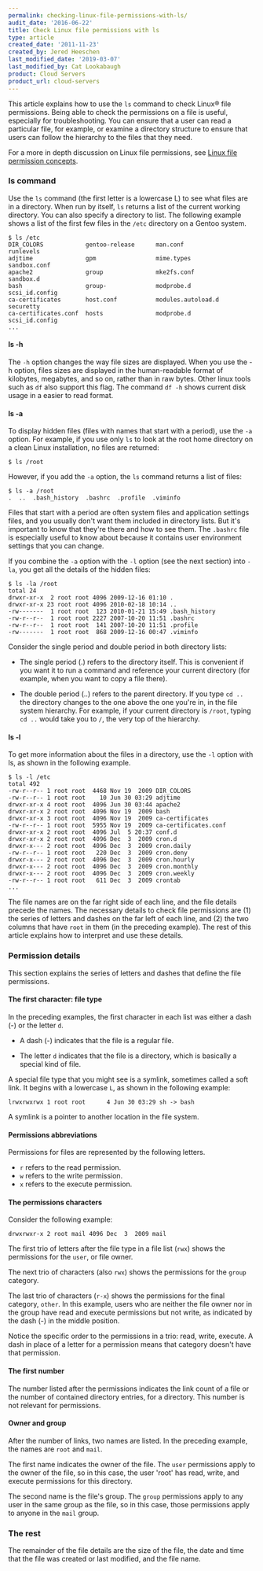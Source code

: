 ```yaml
---
permalink: checking-linux-file-permissions-with-ls/
audit_date: '2016-06-22'
title: Check Linux file permissions with ls
type: article
created_date: '2011-11-23'
created_by: Jered Heeschen
last_modified_date: '2019-03-07'
last_modified_by: Cat Lookabaugh
product: Cloud Servers
product_url: cloud-servers
---
```


This article explains how to use the `ls` command to check Linux&reg; file permissions.
Being able to check the permissions on a file is useful, especially for
troubleshooting. You can ensure that a user can read a particular file, for example,
or examine a directory structure to ensure that users can follow the hierarchy to
the files that they need.

For a more in depth discussion on Linux file permissions, see
[Linux file permission concepts](/how-to/linux-file-permission-concepts/).

### ls command

Use the `ls` command (the first letter is a lowercase L) to see what files are in
a directory. When run by itself, `ls` returns a list of the current working directory.
You can also specify a directory to list. The following example shows a list of the
first few files in the `/etc` directory on a Gentoo system.

    $ ls /etc
    DIR_COLORS            gentoo-release      man.conf            runlevels
    adjtime               gpm                 mime.types          sandbox.conf
    apache2               group               mke2fs.conf         sandbox.d
    bash                  group-              modprobe.d          scsi_id.config
    ca-certificates       host.conf           modules.autoload.d  securetty
    ca-certificates.conf  hosts               modprobe.d          scsi_id.config
    ...

#### ls -h

The `-h` option changes the way file sizes are displayed. When you use the -h option,
files sizes are displayed in the human-readable format of kilobytes, megabytes,
and so on, rather than in raw bytes. Other linux tools such as `df` also support
this flag. The command `df -h` shows current disk usage in a easier to read format.

#### ls -a

To display hidden files (files with names that start with a period), use the `-a`
option. For example, if you use only `ls` to look at the root home directory on a
clean Linux installation, no files are returned:

    $ ls /root

However, if you add the `-a` option, the `ls` command returns a list of
files:

    $ ls -a /root
    .  ..  .bash_history  .bashrc  .profile  .viminfo

Files that start with a period are often system files and application
settings files, and you usually don't want them included in directory
lists. But it's important to know that they're there and how to see
them. The `.bashrc` file is especially useful to know about because it
contains user environment settings that you can change.

If you combine the `-a` option with the `-l` option (see the next section) into
`-la`, you get all the details of the hidden files:

    $ ls -la /root
    total 24
    drwxr-xr-x  2 root root 4096 2009-12-16 01:10 .
    drwxr-xr-x 23 root root 4096 2010-02-18 10:14 ..
    -rw-------  1 root root  123 2010-01-21 15:49 .bash_history
    -rw-r--r--  1 root root 2227 2007-10-20 11:51 .bashrc
    -rw-r--r--  1 root root  141 2007-10-20 11:51 .profile
    -rw-------  1 root root  868 2009-12-16 00:47 .viminfo

Consider the single period and double period in both directory lists:

-   The single period (.) refers to the directory itself. This is convenient if
    you want it to run a command and reference your current directory
    (for example, when you want to copy a file there).

-   The double period (..) refers to the parent directory. If you type
    `cd ..` the directory changes to the one above the one you're in, in
    the file system hierarchy. For example, if your current directory is `/root`,
    typing `cd ..` would take you to `/`, the very top of the hierarchy.

#### ls -l

To get more information about the files in a directory, use the `-l`
option with ls, as shown in the following example.

    $ ls -l /etc
    total 492
    -rw-r--r-- 1 root root  4468 Nov 19  2009 DIR_COLORS
    -rw-r--r-- 1 root root    10 Jun 30 03:29 adjtime
    drwxr-xr-x 4 root root  4096 Jun 30 03:44 apache2
    drwxr-xr-x 2 root root  4096 Nov 19  2009 bash
    drwxr-xr-x 3 root root  4096 Nov 19  2009 ca-certificates
    -rw-r--r-- 1 root root  5955 Nov 19  2009 ca-certificates.conf
    drwxr-xr-x 2 root root  4096 Jul  5 20:37 conf.d
    drwxr-xr-x 2 root root  4096 Dec  3  2009 cron.d
    drwxr-x--- 2 root root  4096 Dec  3  2009 cron.daily
    -rw-r--r-- 1 root root   220 Dec  3  2009 cron.deny
    drwxr-x--- 2 root root  4096 Dec  3  2009 cron.hourly
    drwxr-x--- 2 root root  4096 Dec  3  2009 cron.monthly
    drwxr-x--- 2 root root  4096 Dec  3  2009 cron.weekly
    -rw-r--r-- 1 root root   611 Dec  3  2009 crontab
    ...

The file names are on the far right side of each line, and the file
details precede the names. The necessary details to check file permissions
are (1) the series of letters and dashes on the far left of each line, and
(2) the two columns that have `root` in them (in the preceding example). The
rest of this article explains how to interpret and use these details.

### Permission details

This section explains the series of letters and dashes that define the
file permissions.

#### The first character: file type

In the preceding examples, the first character in each list was either a
dash (-) or the letter `d`.

-   A dash (-) indicates that the file is a regular file.

-   The letter `d` indicates that the file is a directory, which is
    basically a special kind of file.

A special file type that you might see is a symlink, sometimes
called a soft link. It begins with a lowercase `L`, as shown in the
following example:

    lrwxrwxrwx 1 root root      4 Jun 30 03:29 sh -> bash

A symlink is a pointer to another location in the file system.

#### Permissions abbreviations

Permissions for files are represented by the following letters.

-   `r` refers to the read permission.
-   `w` refers to the write permission.
-   `x` refers to the execute permission.

#### The permissions characters

Consider the following example:

    drwxrwxr-x 2 root mail 4096 Dec  3  2009 mail

The first trio of letters after the file type in a file list (`rwx`)
shows the permissions for the `user`, or file owner.

The next trio of characters (also `rwx`) shows the permissions for the
`group` category.

The last trio of characters (`r-x`) shows the permissions for the final
category, `other`. In this example, users who are neither the file owner nor
in the group have read and execute permissions but not write, as
indicated by the dash (-) in the middle position.

Notice the specific order to the permissions in a trio: read, write,
execute. A dash in place of a letter for a permission means that
category doesn't have that permission.

#### The first number

The number listed after the permissions indicates the link count of a file or the
number of contained directory entries, for a directory. This number is not relevant
for permissions.

#### Owner and group

After the number of links, two names are listed. In the preceding example, the
names are `root` and `mail`.

The first name indicates the owner of the file. The `user` permissions apply to
the owner of the file, so in this case, the user 'root' has read,
write, and execute permissions for this directory.

The second name is the file's group. The `group` permissions apply to
any user in the same group as the file, so in this case, those permissions
apply to anyone in the `mail` group.

### The rest

The remainder of the file details are the size of the file, the date and time that
the file was created or last modified, and the file name.
